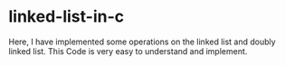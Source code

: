 # linked-list-in-c
Here, I have implemented some operations on the linked list and doubly linked list. This Code is very easy to understand and implement.
